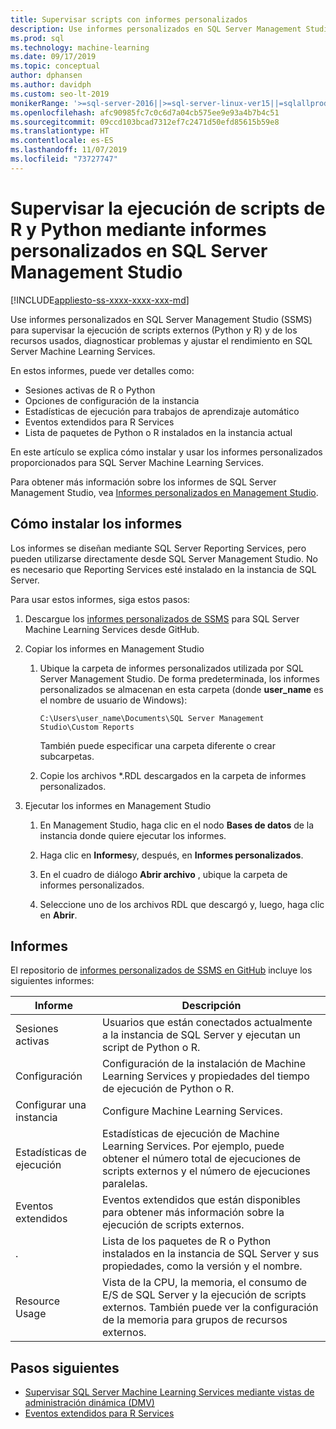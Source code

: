 ```yaml
---
title: Supervisar scripts con informes personalizados
description: Use informes personalizados en SQL Server Management Studio (SSMS) para supervisar la ejecución de scripts externos (Python y R) y de los recursos usados, diagnosticar problemas y ajustar el rendimiento en SQL Server Machine Learning Services.
ms.prod: sql
ms.technology: machine-learning
ms.date: 09/17/2019
ms.topic: conceptual
author: dphansen
ms.author: davidph
ms.custom: seo-lt-2019
monikerRange: '>=sql-server-2016||>=sql-server-linux-ver15||=sqlallproducts-allversions'
ms.openlocfilehash: afc90985fc7c0c6d7a04cb575ee9e93a4b7b4c51
ms.sourcegitcommit: 09ccd103bcad7312ef7c2471d50efd85615b59e8
ms.translationtype: HT
ms.contentlocale: es-ES
ms.lasthandoff: 11/07/2019
ms.locfileid: "73727747"
---
```

# <a name="monitor-python-and-r-script-execution-using-custom-reports-in-sql-server-management-studio"></a>Supervisar la ejecución de scripts de R y Python mediante informes personalizados en SQL Server Management Studio
[!INCLUDE[appliesto-ss-xxxx-xxxx-xxx-md](../../includes/appliesto-ss-xxxx-xxxx-xxx-md.md)]

Use informes personalizados en SQL Server Management Studio (SSMS) para supervisar la ejecución de scripts externos (Python y R) y de los recursos usados, diagnosticar problemas y ajustar el rendimiento en SQL Server Machine Learning Services.

En estos informes, puede ver detalles como:

- Sesiones activas de R o Python
- Opciones de configuración de la instancia
- Estadísticas de ejecución para trabajos de aprendizaje automático
- Eventos extendidos para R Services
- Lista de paquetes de Python o R instalados en la instancia actual

En este artículo se explica cómo instalar y usar los informes personalizados proporcionados para SQL Server Machine Learning Services.

Para obtener más información sobre los informes de SQL Server Management Studio, vea [Informes personalizados en Management Studio](../../ssms/object/custom-reports-in-management-studio.md).

## <a name="how-to-install-the-reports"></a>Cómo instalar los informes

Los informes se diseñan mediante SQL Server Reporting Services, pero pueden utilizarse directamente desde SQL Server Management Studio. No es necesario que Reporting Services esté instalado en la instancia de SQL Server.

Para usar estos informes, siga estos pasos:

1. Descargue los [informes personalizados de SSMS](https://github.com/Microsoft/sql-server-samples/tree/master/samples/features/machine-learning-services/ssms-custom-reports) para SQL Server Machine Learning Services desde GitHub.

2. Copiar los informes en Management Studio

    1. Ubique la carpeta de informes personalizados utilizada por SQL Server Management Studio. De forma predeterminada, los informes personalizados se almacenan en esta carpeta (donde **user_name** es el nombre de usuario de Windows):

        `C:\Users\user_name\Documents\SQL Server Management Studio\Custom Reports`

       También puede especificar una carpeta diferente o crear subcarpetas.

    2. Copie los archivos *.RDL descargados en la carpeta de informes personalizados.

3. Ejecutar los informes en Management Studio

    1. En Management Studio, haga clic en el nodo **Bases de datos** de la instancia donde quiere ejecutar los informes.

    2. Haga clic en **Informes**y, después, en **Informes personalizados**.

    3. En el cuadro de diálogo **Abrir archivo** , ubique la carpeta de informes personalizados.

    4. Seleccione uno de los archivos RDL que descargó y, luego, haga clic en **Abrir**.

## <a name="reports"></a>Informes

El repositorio de [informes personalizados de SSMS en GitHub](https://github.com/Microsoft/sql-server-samples/tree/master/samples/features/machine-learning-services/ssms-custom-reports) incluye los siguientes informes:

| Informe | Descripción |
|-|-|
| Sesiones activas | Usuarios que están conectados actualmente a la instancia de SQL Server y ejecutan un script de Python o R. |
| Configuración | Configuración de la instalación de Machine Learning Services y propiedades del tiempo de ejecución de Python o R. |
| Configurar una instancia | Configure Machine Learning Services. |
| Estadísticas de ejecución | Estadísticas de ejecución de Machine Learning Services. Por ejemplo, puede obtener el número total de ejecuciones de scripts externos y el número de ejecuciones paralelas. |
| Eventos extendidos | Eventos extendidos que están disponibles para obtener más información sobre la ejecución de scripts externos. |
| . | Lista de los paquetes de R o Python instalados en la instancia de SQL Server y sus propiedades, como la versión y el nombre. |
| Resource Usage | Vista de la CPU, la memoria, el consumo de E/S de SQL Server y la ejecución de scripts externos. También puede ver la configuración de la memoria para grupos de recursos externos. |

## <a name="next-steps"></a>Pasos siguientes

- [Supervisar SQL Server Machine Learning Services mediante vistas de administración dinámica (DMV)](monitor-sql-server-machine-learning-services-using-dynamic-management-views.md)
- [Eventos extendidos para R Services](../r/extended-events-for-sql-server-r-services.md)
